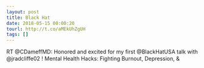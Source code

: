 ```yaml
---
layout: post
title: Black Hat
date: 2018-05-15 00:00:20
tourl: http://t.co/aMEkUhZgUH
tags: []
---
```

RT @CDameffMD: Honored and excited for my first @BlackHatUSA talk with @jradcliffe02 ! Mental Health Hacks: Fighting Burnout, Depression, &amp;